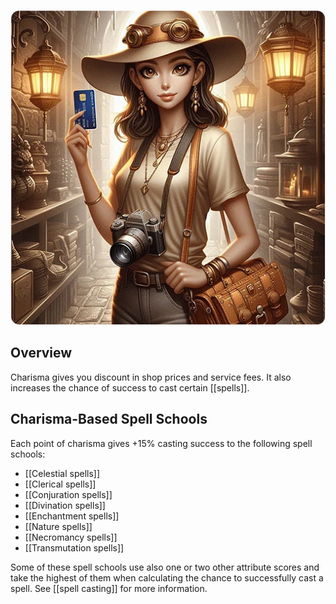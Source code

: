 ![charisma](/uploads/Charisma/charisma.webp)

## Overview

Charisma gives you discount in shop prices and service fees. It also increases the chance of success to cast certain [[spells]].

## Charisma-Based Spell Schools

Each point of charisma gives +15% casting success to the following spell schools:

- [[Celestial spells]]
- [[Clerical spells]]
- [[Conjuration spells]]
- [[Divination spells]]
- [[Enchantment spells]]
- [[Nature spells]]
- [[Necromancy spells]]
- [[Transmutation spells]]

Some of these spell schools use also one or two other attribute scores and take the highest of them when calculating the chance to successfully cast a spell. See [[spell casting]] for more information.